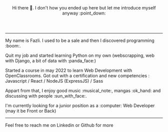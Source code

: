 <header>Hi there 👋. I don't how you ended up here but let me introduce myself anyway :point_down:</header>
<hr>
<main>
  <p>My name is Fazli. I used to be a sale and then I discovered programming :boom:.</p>
  </p>Quit my job and started learning Python on my own (webscrapping, web with Django, a bit of data with :panda_face:)</p>
  <p>Started a course in may 2022 to learn Web Development with OpenClassrooms. Got out with a certification and new competencies : Javascript / React / NodeJS (ExpressJS) / Sass</p>

  <p>Appart from that, I enjoy good music :musical_note:, mangas :ok_hand: and discussing with people :sun_with_face:.</p>

  <p>I'm currently looking for a junior position as a :computer: Web Developer (may it be Front or Back)</p>
</main>
<hr>
<p> </p>
<footer>Feel free to reach me on Linkedin or Github for more </footer>
